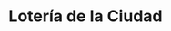 ---
title: "Lotería de la Ciudad"
url: /ciudad-autonoma-de-buenos-aires/loteria-de-la-ciudad-zabala/
shop: lotería
---